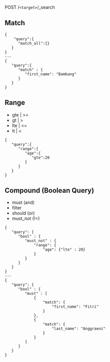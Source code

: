 POST /`<target>`/_search
## Match
```
{
    "query":{
      "match_all":{}
   }
}
---
{
   "query":{
      "match" : {
         "first_name": "Bambang"
      }
   }
}
```
## Range
- gte | >=
- gt  | >
- lte | <=
- lt  | <
```
{
   "query":{
      "range":{
         "age":{
            "gte":20
         }
      }
   }
}
```
## Compound (Boolean Query)
- must (and)
- filter
- should (or)
- must_not (!=)
```
{
   "query": {
      "bool" : {
         "must_not" : {
             "range": {
                 "age": {"lte" : 20}
             }
         }
      }
   }
}
---
{
   "query": {
      "bool" : {
         "must" : [
             {
                 "match": {
                     "first_name": "Fitri"
                 }
             },
             {
                 "match": {
                     "last_name": "Anggraeni"
                 }
             }
         ]
      }
   }
}
```